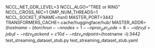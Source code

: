 NCCL_NET_GDR_LEVEL=3 NCCL_ALGO="TREE or RING" NCCL_CROSS_NIC=1 OMP_NUM_THREADS=1 NCCL_SOCKET_IFNAME=hsn0 MASTER_PORT=3442 TRANSFORMERS_CACHE=.cache/huggingface/hub/ MASTER_ADDR=$(hostname -i) torchrun --nnodes=1 --nproc_per_node=8 --rdzv_id=job_id --rdzv_backend=c10d --rdzv_endpoint=$(hostname -i):3442 test_streaming_dataset_stub.py test_streaming_dataset_stub.yaml
